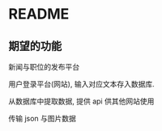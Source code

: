 # README



## 期望的功能

新闻与职位的发布平台

用户登录平台(网站), 输入对应文本存入数据库.

从数据库中提取数据, 提供 api 供其他网站使用

传输 json 与图片数据




